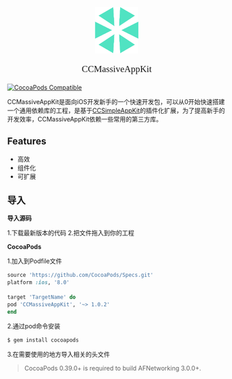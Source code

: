 <p align="center">
  <img style="width:100px" src="https://raw.githubusercontent.com/libing0924/CCMassiveAppKit/master/CCMassiveAppKit/Resources/images/massivelogo.png" alt="CCMassiveAppKit" title="CCMassiveAppKit">
  <p align="center" style="font-family : 微软雅黑;font-size : 1.5em">CCMassiveAppKit</p>
</p>


[![CocoaPods Compatible](https://img.shields.io/cocoapods/v/CCMassiveAppKit.svg)](https://img.shields.io/cocoapods/v/AFNetworking.svg)

CCMassiveAppKit是面向iOS开发新手的一个快速开发包，可以从0开始快速搭建一个通用依赖库的工程，是基于[CCSimpleAppKit](https://github.com/libing0924/CCMassiveAppKit)的插件化扩展，为了提高新手的开发效率，CCMassiveAppKit依赖一些常用的第三方库。

## Features

- 高效
- 组件化
- 可扩展

## 导入

**导入源码**

1.下载最新版本的代码
2.把文件拖入到你的工程

**CocoaPods**

1.加入到Podfile文件
```ruby
source 'https://github.com/CocoaPods/Specs.git'
platform :ios, '8.0'

target 'TargetName' do
pod 'CCMassiveAppKit', '~> 1.0.2'
end
```
2.通过pod命令安装
```bash
$ gem install cocoapods
```
3.在需要使用的地方导入相关的头文件

> CocoaPods 0.39.0+ is required to build AFNetworking 3.0.0+.

